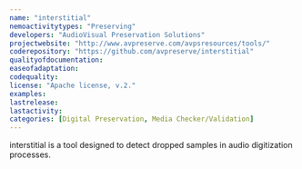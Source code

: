 ```yaml
---
name: "interstitial"
nemoactivitytypes: "Preserving"
developers: "AudioVisual Preservation Solutions"
projectwebsite: "http://www.avpreserve.com/avpsresources/tools/"
coderepository: "https://github.com/avpreserve/interstitial"
qualityofdocumentation: 
easeofadaptation: 
codequality: 
license: "Apache license, v.2."
examples: 
lastrelease: 
lastactivity: 
categories: [Digital Preservation, Media Checker/Validation]
---
```

interstitial is a tool designed to detect dropped samples in audio digitization processes.
